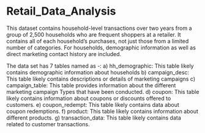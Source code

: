 # Retail_Data_Analysis

This dataset contains household-level transactions over two years from a group of 2,500 households who are frequent shoppers at a retailer. It contains all of each household’s purchases, not just those from a limited number of categories. For households, demographic information as well as direct marketing contact history are included.

The data set has 7 tables named as -: 
  a) hh_demographic: This table likely contains demographic information about households
  b) campaign_desc: This table likely contains descriptions or details of marketing campaigns
  c) campaign_table: This table provides information about the different marketing campaign Types that have been conducted.
  d) coupon: This table likely contains information about coupons or discounts offered to customers.
  e) coupon_redempt: This table likely contains data about coupon redemptions. 
  f) product: This table likely contains information about different products.
  g) transaction_data: This table likely contains data related to customer transactions.


